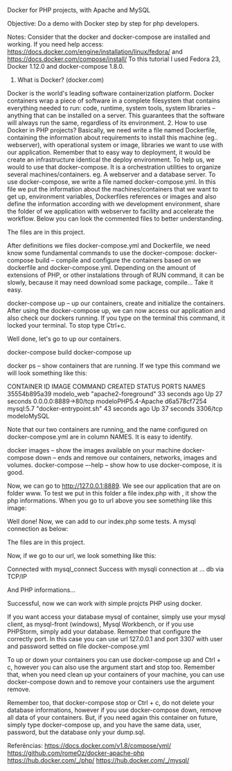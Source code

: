 Docker for PHP projects, with Apache and MySQL

Objective: Do a demo with Docker step by step for php developers.

Notes: Consider that the docker and docker-compose are installed and working.
If you need help access: https://docs.docker.com/engine/installation/linux/fedora/ and https://docs.docker.com/compose/install/ 
To this tutorial I used Fedora 23, Docker 1.12.0 and docker-compose 1.8.0.


1. What is Docker? (docker.com)

Docker is the world's leading software containerization platform.
Docker containers wrap a piece of software in a complete filesystem that contains everything needed to run: code, runtime, system tools, system libraries – anything that can be installed on a server. This guarantees that the software will always run the same, regardless of its environment.
2. How to use Docker in PHP projects?
Basically, we need write a file named Dockerfile, containing the information about requirements to install this machine (eg.. webserver), with operational system or image, libraries we want to use with our application.
Remember that  to easy way to deployment, it would be create an infrastructure identical the deploy environment.
To help us, we would to use that docker-compose. It is a orchestration utilities to organize several machines/containers. 
eg. A webserver and a database server. To use docker-compose, we write a file named docker-compose.yml. In this file we put the information about the machines/containers  that we want to get up, environment variables, Dockerfiles references or images and also define the information according with we development environment, share the folder of we application with webserver to facility and accelerate the workflow.
Below you can look the commented files to better understanding.

The files are in this project.

After definitions we files docker-compose.yml and Dockerfile, we need know some fundamental commands to use the docker-compose:
docker-compose build – compile and configure the containers based on we dockerfile and docker-compose.yml. Depending on the amount of extensions of PHP, or other instalations through of RUN command, it can be slowly, because it may need download some package, compile… Take it easy.

docker-compose up – up our containers, create and initialize the containers.
After using the docker-compose up, we can now access our application and also check our dockers running.
If you type on the terminal this command, it locked your terminal. To stop type Ctrl+c.

Well done, let's go to up our containers.

docker-compose build
docker-compose up

docker ps – show containers that are running.
If we type this command we will look something like this:

CONTAINER ID        IMAGE               COMMAND                  CREATED             STATUS              PORTS                  NAMES
35554b895a39        modelo_web          "apache2-foreground"     33 seconds ago      Up 27 seconds       0.0.0.0:8889->80/tcp   modeloPHP5.4-Apache
d6a578cf7254        mysql:5.7           "docker-entrypoint.sh"   43 seconds ago      Up 37 seconds       3306/tcp               modeloMySQL

Note that our two containers are running, and the name configured on docker-compose.yml are in column NAMES. It is easy to identify.


docker images – show the images available on your machine
docker-compose down – ends and remove our containers, networks, images and volumes.
docker-compose –-help – show how to use docker-compose, it is good.

Now, we can go to http://127.0.0.1:8889. We see our application that are on folder www.
To test we put in this folder a file index.php with <?php phpinfo(); ?>, it show the php informations.
When you go to url above you see something like this image:



Well done!
Now, we can add to our index.php some tests. A mysql connection as below:

The files are in this project.

Now, if we go to our url, we look something like this:

Connected with mysql_connect
Success with mysqli connection at ... db via TCP/IP 

And PHP informations...

Successful, now we can work with simple projcts PHP using docker.

If you want access your database mysql of container, simply use your mysql client, as mysql-front (windows), Mysql Workbench, or if you use PHPStorm, simply add your database. Remember that configure the correctly port. In this case you can use url 127.0.0.1 and port 3307 with user and password setted on file docker-compose.yml

To up or down your containers you can use docker-compose up and Ctrl + c, however you can also use the argument start and stop too.
Remember that, when you need clean up your containers of your machine, you can use docker-compose down and to remove your containers use the argument remove.

Remember too, that docker-compose stop or Ctrl + c, do not delete your database informations, however if you use docker-compose down, remove all data of your containers.
But, if you need again this container on future, simply type docker-compose up, and you have the same data, user, password, but the database only your dump.sql.




Referências:
https://docs.docker.com/v1.8/compose/yml/
https://github.com/romeOz/docker-apache-php
https://hub.docker.com/_/php/
https://hub.docker.com/_/mysql/

